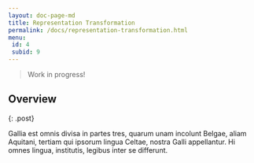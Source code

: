 ```yaml
---
layout: doc-page-md
title: Representation Transformation
permalink: /docs/representation-transformation.html
menu:
 id: 4
 subid: 9
---
```


> Work in progress!

## Overview
{: .post}

Gallia est omnis divisa in partes tres, quarum unam incolunt Belgae, aliam Aquitani, tertiam qui ipsorum lingua Celtae, nostra Galli appellantur. Hi omnes lingua, institutis, legibus inter se differunt.